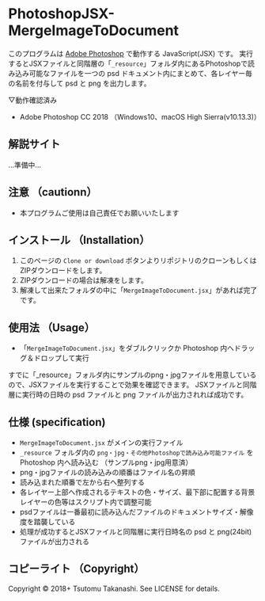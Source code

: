 # PhotoshopJSX-MergeImageToDocument

このプログラムは [Adobe Photoshop](http://www.adobe.com/jp/products/photoshop.html) で動作する JavaScript(JSX) です。
実行するとJSXファイルと同階層の「`_resource`」フォルダ内にあるPhotoshopで読み込み可能なファイルを一つの psd ドキュメント内にまとめて、各レイヤー毎の名前を付与して psd と png を出力します。

▽動作確認済み
* Adobe Photoshop CC 2018 （Windows10、macOS High Sierra(v10.13.3)）

## 解説サイト

...準備中...


## 注意 （cautionn）

* 本プログラムご使用は自己責任でお願いいたします


## インストール （Installation）

1. このページの `Clone or download` ボタンよりリポジトリのクローンもしくはZIPダウンロードをします。
2. ZIPダウンロードの場合は解凍をします。
3. 解凍して出来たフォルダの中に「`MergeImageToDocument.jsx`」があれば完了です。


## 使用法 （Usage）

* 「`MergeImageToDocument.jsx`」をダブルクリックか Photoshop 内へドラッグ＆ドロップして実行

すでに「_resource」フォルダ内にサンプルのpng・jpgファイルを用意しているので、JSXファイルを実行することで効果を確認できます。
JSXファイルと同階層に実行時の日時の psd ファイルと png ファイルが出力されれば成功です。


## 仕様 (specification)

* `MergeImageToDocument.jsx` がメインの実行ファイル
* `_resource` フォルダ内の `png・jpg・その他Photoshopで読み込み可能ファイル` を Photoshop 内へ読み込む （サンプルpng・jpg用意済）
* png・jpgファイルの読み込みの順番はファイル名の昇順
* 読み込まれた順番で左から右へ整列する
* 各レイヤー上部へ作成されるテキストの色・サイズ、最下部に配置する背景レイヤーの色等はスクリプト内で調整可能
* psdファイルは一番最初に読み込んだファイルのドキュメントサイズ・解像度を踏襲している
* 処理が成功するとJSXファイルと同階層に実行日時名の psd と png(24bit) ファイルが出力される


## コピーライト （Copyright）
Copyright © 2018+ Tsutomu Takanashi. See LICENSE for details.
